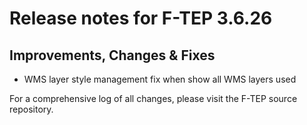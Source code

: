 # Release notes for F-TEP 3.6.26

## Improvements, Changes &amp; Fixes

* WMS layer style management fix when show all WMS layers used
 
For a comprehensive log of all changes, please visit the F-TEP source
repository.
